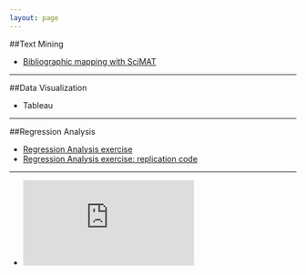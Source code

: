 ```yaml
---
layout: page
---
```

##Text Mining
  + [Bibliographic mapping with SciMAT](https://sci2s.ugr.es/scimat/)
  ___
##Data Visualization
  + Tableau
  ___
##Regression Analysis
  + [Regression Analysis exercise](https://federico-jf.github.io/work_samples/Final_Paper_Ferrero.pdf)
  + [Regression Analysis exercise: replication code](https://federico-jf.github.io/work_samples/Replication_code_ferrero.R)

  ___
  + <embed src="https://federico-jf.github.io/Final_Paper_Ferrero.pdf" type="application/pdf" />

